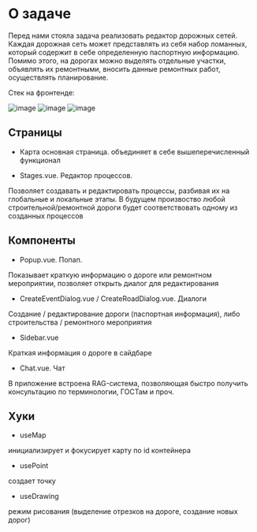 # О задаче

Перед нами стояла задача реализовать редактор дорожных сетей. Каждая дорожная сеть может представлять из себя набор ломанных, который содержит в себе определенную паспортную информацию. Помимо этого, на дорогах можно выделять отдельные участки, объявлять их ремонтными, вносить данные ремонтных работ, осуществлять планирование.

Стек на фронтенде:

![image](https://img.shields.io/badge/Vue%20js-35495E?style=for-the-badge&logo=vuedotjs&logoColor=4FC08D)
![image](https://img.shields.io/badge/TypeScript-007ACC?style=for-the-badge&logo=typescript&logoColor=white)
![image](https://img.shields.io/badge/OpenStreetMap-7EBC6F?style=for-the-badge&logo=OpenStreetMap&logoColor=white)

## Страницы

- Карта
основная страница. объединяет в себе вышеперечисленный функционал

- Stages.vue. Редактор процессов.

Позволяет создавать и редактировать процессы, разбивая их на глобальные и локальные этапы. В будущем произвоство любой строительной/ремонтной дороги будет соответствовать одному из созданных процессов

## Компоненты

- Popup.vue. Попап.

 Показывает краткую информацию о дороге или ремонтном мероприятии, позволяет открыть диалог для редактирования

- CreateEventDialog.vue / CreateRoadDialog.vue. Диалоги

Создание / редактирование дороги (паспортная информация), либо строительства / ремонтного мероприятия

- Sidebar.vue

Краткая информация о дороге в сайдбаре

- Chat.vue. Чат

В приложение встроена RAG-система, позволяющая быстро получить консультацию по терминологии, ГОСТам и проч.

## Хуки

- useMap

инициализирует и фокусирует карту по id контейнера

- usePoint

создает точку

- useDrawing

режим рисования (выделение отрезков на дороге, создание новых дорог)
